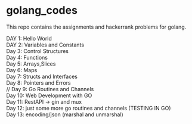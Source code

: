 # golang_codes

This repo contains the assignments and hackerrank problems for golang.


DAY 1: Hello World</br>
DAY 2: Variables and Constants</br>
Day 3: Control Structures</br>
Day 4: Functions</br>
Day 5: Arrays,Slices</br>
Day 6: Maps</br>
Day 7: Structs and Interfaces</br>
Day 8: Pointers and Errors</br>
// Day 9: Go Routines and Channels</br>
Day 10: Web Development with GO</br>
Day 11: RestAPI -> gin and mux</br>
Day 12: just some more go routines and channels (TESTING IN GO)</br>
Day 13: encoding/json (marshal and unmarshal)</br>

